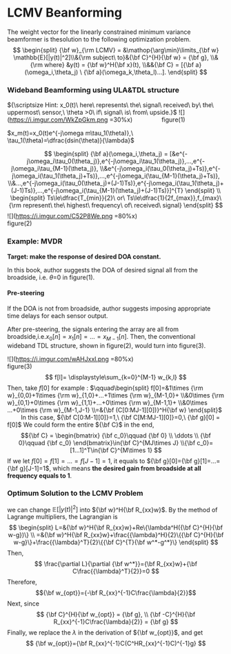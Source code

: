 # **LCMV Beanforming**
The weight vector for the linearly constrained minimum variance beamformer is thesolution to the following optimization problem.
$$
\begin{split}
{\bf w}_{\rm LCMV} = &\mathop{\arg\min}\limits_{\bf w} \mathbb{E}[|y(t)|^2]\\&{\rm subject\ to}&{\bf C}^{H}{\bf w} = {\bf g},
\\&{\rm where} &y(t) = {\bf w}^H{\bf x}(t),
\\&&{\bf C} = [{\bf a}(\omega_i,\theta_j) \ {\bf a}(\omega_k,\theta_l)...].
\end{split}
$$
### **Wideband Beamforming using ULA&TDL structure**
${\scriptsize Hint: x_0(t)\ here\ represents\ the\ signal\ received\ by\ the\ uppermost\ sensor,\ \theta >0\ if\ signal\ is\ from\ upside.}$
![](https://i.imgur.com/WkZpGkm.png =30%x)
$\qquad \qquad$figure(1)

$x_m(t)=x_0(t)e^{-j\omega m\tau_1(\theta)},\ \tau_1(\theta)=\dfrac{dsin(\theta)}{\lambda}$

$$
\begin{split}
{\bf a}(\omega_i,\theta_j) = 
[&e^{-j\omega_i\tau_0(\theta_j)},e^{-j\omega_i\tau_1(\theta_j)},...,e^{-j\omega_i\tau_{M-1}(\theta_j)},
\\&e^{-j\omega_i(\tau_0(\theta_j)+Ts)},e^{-j\omega_i(\tau_1(\theta_j)+Ts)},...,e^{-j\omega_i(\tau_{M-1}(\theta_j)+Ts)},
\\&...,e^{-j\omega_i(\tau_0(\theta_j)+(J-1)Ts)},e^{-j\omega_i(\tau_1(\theta_j)+(J-1)Ts)},...,e^{-j\omega_i(\tau_{M-1}(\theta_j)+(J-1)Ts)}]^{T}
\end{split}
\\
\begin{split}
Ts\le\dfrac{T_{min}}{2}\ or\ Ts\le\dfrac{1}{2f_{max}},f_{max}\ {\rm represent\ the\ highest\ frequency\ of\ received\ signal}  
\end{split}
$$
![](https://i.imgur.com/C52P8We.png =80%x)
$\qquad \qquad \qquad \qquad \qquad \qquad$figure(2)
### **Example: MVDR**
**Target: make the response of desired DOA constant.**

In this book, author suggests the DOA of desired signal all from the broadside, i.e. $\theta$=0 in figure(1).
#### **Pre-steering**
If the DOA is not from broadside, author suggests imposing appropriate time delays for each sensor output.

After pre-steering, the signals entering the array are all from broadside,i.e.$x_0[n]=x_1[n]=...=x_{M-1}[n]$. Then, the conventional wideband TDL structure, shown in figure(2), would turn into figure(3). 

![](https://i.imgur.com/wAHJxxl.png =80%x)
$\qquad \qquad \qquad \qquad \qquad \qquad$figure(3)
$$
f[l]= \displaystyle\sum_{k=0}^{M-1} w_{k,l}
$$Then, take $f[0]$ for example :
$\qquad\begin{split}
f[0]=&1\times {\rm w}_{0,0}+1\times {\rm w}_{1,0}+...+1\times {\rm w}_{M-1,0}+
\\&0\times {\rm w}_{0,1}+0\times {\rm w}_{1,1}+...+0\times {\rm w}_{M-1,1}+
\\&0\times ...+0\times {\rm w}_{M-1,J-1}
\\=&{\bf (C[0:MJ-1][0])}^H{\bf w}
\end{split}$
$\qquad$In this case, ${\bf C[0:M-1][0]}=1,\ {\bf C[M:MJ-1][0]}=0,\ {\bf g}[0] = f[0]$
We could form the entire ${\bf C}$ in the end,
$${\bf C} = 
\begin{bmatrix}
{\bf c_0}\qquad {\bf 0}
\\
\ddots
\\
{\bf 0}\qquad {\bf c_0}
\end{bmatrix}\in{\bf C}^{MJ\times J}
\\{\bf c_0}=[1...1]^T\in{\bf C}^{M\times 1}
$$
If we let $f[0]=f[1]=...=f[J-1]=1$, it equals to ${\bf g}[0]={\bf g}[1]=...={\bf g}[J-1]=1$, which means **the desired gain from broadside at all frequency equals to 1**.
### **Optimum Solution to the LCMV Problem**
we can change $\mathbb{E}[|y(t)|^2]$ into ${\bf w}^H{\bf R_{xx}w}$.
By the method of Lagrange multipliers, the Lagrangian is 
$$
\begin{split}
L=&{\bf w}^H{\bf R_{xx}w}+Re\{\lambda^H({\bf C}^{H}{\bf w-g})\}
\\
=&{\bf w}^H{\bf R_{xx}w}+\frac{{\lambda}^H}{2}\{{\bf C}^{H}{\bf w-g}\}+\frac{{\lambda}^T}{2}\{{\bf C}^{T}{\bf w^*-g^*}\}
\end{split}
$$
Then,
$$
\frac{\partial L}{\partial {\bf w^*}}={\bf R_{xx}w}+{\bf C\frac{{\lambda}^T}{2}}=0
$$
Therefore, $${\bf w_{opt}}={-\bf R_{xx}^{-1}C\frac{\lambda}{2}}$$
Next, since
$$
{\bf C}^{H}{\bf w_{opt}} = {\bf g},
\\
{\bf -C}^{H}{\bf R_{xx}^{-1}C\frac{\lambda}{2}} = {\bf g}
$$Finally, we replace the ${\lambda}$ in the derivation of ${\bf w_{opt}}$, and get 
$$
{\bf w_{opt}}={\bf R_{xx}^{-1}C(C^HR_{xx}^{-1}C)^{-1}g}
$$





